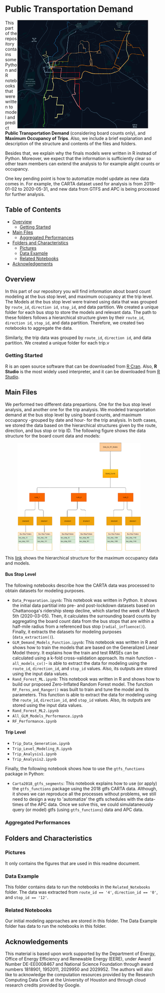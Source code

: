 # Public Transportation Demand

<figure class = "image">
 <img src="Pictures/Inbound_Routes.png" align="right" width="450" height="350" caption="GTFS CARTA Dataset: Inbound Routes."/>
</figure>

This part of the repository contains some Python and R notebooks that were written to model and predict **Public Transportation Demand** (considering board counts only), and **Maximum Occupancy of Trips**. Also, we include a brief explanation and description of the structure and contents of the files and folders. 

Besides that, we explain why the finals models were written in R instead of Python. Moreover, we expect that the information is sufficiently clear so other team members can extend the analysis to for example alight counts or occupancy.

One key pending point is how to automatize model update as new data comes in. For example, the CARTA dataset used for analysis is from 2019-01-02 to 2020-05-31, and new data from GTFS and APC is being processed for further analysis.

<!-- TABLE OF CONTENTS -->
## Table of Contents

* [Overview](#overview)
  * [Getting Started](#getting-started)
* [Main Files](#main-files)
  * [Aggregated Performances](#aggregated-performances)
* [Folders and Characteristics](#files-characteristics)
  * [Pictures](#folder1)
  * [Data Example](#data-example)
  * [Related Notebooks](#related-notebooks)
* [Acknowledgements](#acknowledgements)


## Overview

In this part of our repository you will find information about board count modeling at the bus stop level, and maximum occupancy at the trip level. The Models at the bus stop level were trained using data that was grouped by `route_id`, `direction id`, `stop_id`, and data partition. We created a unique folder for each bus stop to store the models and relevant data. The path to these folders follows a hierarchical structure given by their `route_id`, `direction id`, `stop_id`, and data partition. Therefore, we created two notebooks to aggregate the data. 


Similarly, the trip data was grouped by `route_id`, `direction id`, and data partition. We created a unique folder for each trip.v

### Getting Started

R is an open source software that can be downloaded from [R Cran](https://cran.r-project.org/). Also, **R Studio** is the most widely used interpreter, and it can be downloaded from [R Studio](https://rstudio.com/). 

## Main Files

We performed two different data prepartions. One for the bus stop level analysis, and another one for the trip analysis. We modeled transportation demand at the bus stop level by using board counts, and maximum occupancy -grouped by date and hour- for the trip analysis. In both cases, we stored the data based on the hierarchical structures given by the route, direction, and bus stop or trip ID. The following figure shows the data structure for the board count data and models:

<figure class = "image">
 <img src="Pictures/data_structure_routes.png" align="center" width="400" height="350" caption="Bus Stop Data Structure."/>
</figure>

This [link](https://viewer.diagrams.net/?highlight=0000ff&edit=_blank&layers=1&nav=1&title=Data_Structure.drawio#R7V1tc5s4F%2F01%2BRgPQgjQx036sjPbztNpnp22%2ByVDDLGZEpPBpEn661cY8IsuGBskpLDKdKaxDETcoysdnXslXeDrh5ePWfC4%2FJyGUXJhW%2BHLBX53YbMfz2b%2FFSWvZcklpqQsWWRxWJahXcFN%2FDuqCq2q9CkOo%2FXBhXmaJnn8eFg4T1eraJ4flAVZlj4fXnafJod%2F9TFYRKDgZh4ksPRbHObLstQn1q78zyheLOu%2FjKzqm4egvrgqWC%2BDMH3eK8LvL%2FB1lqZ5%2BdvDy3WUFNar7VLe96Hl223FsmiVn3LD3fyj%2Fe3lg%2FX77uWb9%2BmvX3%2B%2Bf366RBUav4LkqXrjz8HL7f%2Fm86fHYDV%2Fvf1%2FVli6fIH8tbZKlj6twqh4sHWBr56XcR7dPAbz4ttn1hBY2TJ%2FSNgnxH69j5PkOk3SbHMvvr%2Bfzyll5es8S39Ge99gF1PMHnoFX616219Rlkcve0XVq36M0ocoz17ZJdW3mFQt77UGxqtweN7BiByvLFvuQehW1wVVy1lsn70zLvulsu85tvaArb9G66ckH2jfRRaEMbPUgY0DYlmNtg9tv8n2oUfvNneIsL1LZuTQ%2BthF0Pq1Z4xjfR9Yn1k5j26R2NYduP7GjsDC1x6uMEkPsLI2P2Isf4lr%2B9WGJ1i54WmL4R2hho%2FwvMXwVxaVbnhMfN3sXv%2BxPbsXnTkr%2BcAGwSiDvc76OX5IglVUmeqm%2BqYw0XwZJ%2BGn4JUBx0rWeTD%2FWX%2B6WqZZ%2FJtdH9TIsK%2BzvBrKbffgipvizuqZWbRm13ypzY64IjYOHVz4KVjndW3SJAke1%2FHdpn7FjQ9BtohXV2mepw%2FVRaDri9z5XHbXd%2BnyDkj9ExsCwtJaAgItAWGbUuiA7C3zJhP59h12XWjUkER%2B6LDyIIkXK1aWRPfFAwqDxYxE%2FVEV52nhvGvmy%2FFq8WlzzTtnV%2FK1skJRlLJ775MNUVrGYRitigaQ5kEe3G1b42Mar%2FKNlcgV%2B8fsdm2xEYewKl2zz2j3mf0rLs%2BY36%2FYWwXxBtmINaXnqGhODZgfd6bullABzxr%2BSbDX14lH3W5GnRjU5aFes051qGOA%2Buw0wFdp2fPvYV0VGZh5mD1fNcyOgVk%2BzMhyVOPsApwBzNEq%2FKNQOnZI7rHkVk4ThQfCB7TB3juThleuy7IoCfL416Fc0mSH6i98KXDfESbHJjNr7wcdsieHck9cp0%2FZPKoesq92nPlcvqaMsi6iHDx3A9rWKANwhHP%2FaeF4iS1LEHQI0a5HyUYLagXnoRW9xPn3oqNjPVj56UfV7RW%2Fv3vZ%2F%2FBafTgVYVaLjSGP1L%2FUOpQ1BUQ9Xv%2FZTofPbQwntCvZjQHqF9NyXdZVCgKr6HSJWrQwnOue6boMlFr5YJxjmS7SVZC835VeMRiz19K7bVJ%2F%2FlHfXnzYOfjm0%2FkeXhpJXw8niHNKz7L6NZlLRqi41ndii2EQBq97l1WE8oxKuwR19D34%2BB3sl7IWYpswnLh%2FyaLbJJ3%2FDNPnFWjOg%2BRqK8BW0KiavvMs6XI1IR7fjlTLphhOoKfV3V%2B6%2FIi6lSjPdl72KL7Dp%2FzgIbnDJ0Px6u7w3wCiHAi%2B1xdRwpMBz5XUHbdW%2Bkhr4%2B%2BwO%2B4Ab8PdIacDJ1CcCeMsmudxuqqTASbRfYNgx7bdjdF9%2F0B%2F59%2Ft%2FPIr%2Feufm0v0%2Fbv7D5t7COm9ASFrsJPuHG1r9%2BEcDUzIpXE0UGmXWMfrZlN69I7BLt7YzBooWrrONeVowKMb2nO7kyMftCPVTi6GonU7uTLfdfiJx4ABnWd7nmvL8V1Y6c7hma%2Bb6OG5sfUcGZ0F5wKpdVyH77XVj84w23BqjmvTmefT3Y97CEH%2FqRbzrpl97Mny5l2NUMLAlMkuOiG7SLBLj5td1NgQYGQLYWxhChrAfzXNpAPydu9qjUuPmVvUWD0YHyswd%2BDk1mAuCvMxM4saqwfDYP%2F1jBPxII%2BZV9Qsn8CkYYOyaJRHTStqhhnKZIa9SWdvtsvHStSztzr6ejCU%2Bxh7Zigf4P9In9zw5vpBBW2Dum9Ql4e6cgaHTNLwCDCr53BQZTMwC4dZAxInJjdcYzXV5gP%2B%2FeVT9qgRM1Wa8RqaA35qporOiPI5eP0DW4gPN0nLVGmt9JGkxnNDYeBtRgmFNSyK1zVTRfDUS30srGFd%2FMS6bywsKw3xA4HHwyLK10GdOx23IylNUv4J1OmmGcSm2vltw2r6qfmtw8WwnUMM%2BrMwTLgYNv%2FkkSlZDZ3RQUtfH0cH5X1aAxm0Ydl8IYj50LWNIHb6FLp0L31l0IZV9BvUsUFdHurKZVDb6GMjwKxcBm3YOsHALBxm9TLo4K0V9tbz9ljOK2apCFFJ%2BItl24jsWLnftnljn%2FXgRx9sjUz3odxl6L5sul%2BzqR3bt5SzfSi9IezYdUq14X39RoqW9W66sH0MNbMN6ibVRSLqytl%2Bw4YghgYKh1k522%2FYNMPALBxm9Wx%2F8PYc0vf30VfYtzFHxdx67fTZxB5xTyKU42qC4nGwyh3rwUHNRlkOjqGQqO%2BWPYPYPPK5dYfbXQXUrQaf%2BqpS5LRNoc7eWtGxYRbUaZ4rzFWGZq29%2FSwohLnDAnyvJ5424p4kKy%2BitcqtLQ3cwB9P0%2FUq3A2SOm4oHk4yAYoXYfym03DG7bWH7rGqu5e7tjC25eAZxp7l%2BS5Brk9sbgiWRb7gGzi0o6LO0Rsk%2BTBU86a6GQ9xOUTUs6960fdk%2FRjzM4r%2BozXP42RlLMMqdw2%2BfM1GGXwdKM1NMonRJtqNvo49fa%2Bd2WjvAACQw9jTiTGyZ96xB488n3KgIGZimrJjmsCjNQhqOlCDQtjBdYqtCW%2F1EsRL99I3qOlA8WuDujnlSyLqyoOajsltGwFm5UFNB6pTBmbhMKsPajomL218Dud4nOCsA4drSkyjLjaJaYP8X%2FPENAIltA3qJjFNIurKORwxiWkjwKycw9XtzMAsE2b1HG7wOUQXmiuqhI%2Fo95ZQCQbnQ46tmjYc0XMeWm8%2FC4XwqXW941ouH26SlYXSWuX2lnZmIAy8yiiBMAJFvElmoYApl%2FpAGJn6JmqeJSrZzOUHAI9wCS2C3BxWuctrO5LNJHntkdyxKYWvXUc%2Fr5168hhzgVl912C%2B5VnezOMfNjbhgsqWkThlS5zAczWQOOs%2BgRO7qNl6esj0uHQvfSVOF4pdG9SpQV0e6solzvqkQaN9yYRZucTpQunLwCwcZvUSpwtFMzaryaNb2IsPme1EeO5vGBCc7ViUSF%2FgiPgzwwk%2BsR%2BVNt1xoT5kyLNs8uzXUzmNtql0oVqFsOO5JlI86LSult23tCHPTUdsMtTNlEki6urJM9S4DKsSDrN68gyFMQOzcJjVk2cP6l4AZrNxTbOAXSy3OuRi23WvZ%2B%2BAgXzuUYTKWYQJK%2B1WKV%2Bn1427Q04cy4Pa3EQ3r6H8si3POpHSS5vaeVAiO69b0N13KX8UUu%2FTI6hFZ87e4RGKj%2FPy5O9Epj224Oybvif8gK2BZS2Nb61ye6s780Qg8CqjHAjkQW1ukilEQJVRfyCQN%2Fn9xzAVRr8YLTrYywbsIyiJjIFX6NpIkNUUHb1Dkh9DhW%2Bqm9kgDE5wVE%2FHhh4moL0vW%2Fwco%2FeYjSye2nl1wFf4VApUumMQhnUbZxQ%2Bcp7mlFICkWXrNwxDIW16rtuQFNjbez16sJGN4ulU7eEmxln69ygxTujHGgQ56xpw4S5zOscggbz0L32DnPVRizzqJrQtEXXlQU7fpI6NALPyIKcP1SkDs3CY1Qc5fZOopoDE2Y5%2BByr7DZlqjmWZ4XxYB6B5pprfkKlWoG4y1SSirp7EmUy1EWBWT%2BJMptoIMKsncRQqcQDmty2kYiB29lZRseXolJRCoXZ2HnZvPymFQSIswoX5uJOstJT2Sh9peefGxMDbjBITo1DYm2RmCpyGqY%2BJ0alvSoYcT1QKGpuogBy00%2FbIONvZYaW7XBfUbRzXPZJUNqlwtoP0c93JZ5UxLxAYznY8R6dwNoX6l1FCpSuhwI81UEJpoyaGbBPOHjKLLv1LXyWUQk1sg7rRvyWirlwJpUYiGwFm5UoosqBEZnAWjrN6KRTVCenTZeGIXxhBeCZ0%2BtJa%2FlHOiQcTd5Nu9jFL03z%2FcjalXH5Ow6i44l8%3D) shows the hierarchical structure for the maximum occupancy data and models.

#### Bus Stop Level

The following notebooks describe how the CARTA data was processed to obtain datasets for modeling purposes. 

* `Data_Preparation.ipynb`: This notebook was written in Python. It shows the initial data partitial into pre- and post-lockdown datasets based on Chattanooga's ridership steep decline, which started the week of March 5th (2020-03-05). Then, it calculates the surrounding board counts by aggregating the board count data from the bus stops that are within a half-mile radius from a referenced bus stop (`radial_influence()`). Finally, it extracts the datasets for modeling purposes (`data_extraction()`).
* `GLM_Demand_Models_Function.ipynb`: This notebook was written in R and shows how to train the models that are based on the Generalized Linear Model theory. It explains how the train and test RMSEs can be calculated using a k-fold cross-validation approach. Its main function -`all_models_cv()`- is able to extract the data for modeling using the `route_id`, `direction_id`, and `stop_id` values. Also, its outputs are stored using the input data values.
* `Rand_Forest_ML.ipynb`: This notebook was written in R and shows how to build our proposed Zero-Inflated Random Forest model. The function `RF_Ferns_and_Ranger()` was built to train and tune the model and its parameters. This function is able to extract the data for modeling using the `route_id`, `direction_id`, and `stop_id` values. Also, its outputs are stored using the input data values.
* `Rand_Forest_ML2.ipynb`
* `All_GLM_Models_Performance.ipynb`
* `RF_Performance.ipynb`

#### Trip Level

* `Trip_Data_Generation.ipynb`
* `Trip_Level_Modeling_R.ipynb`
* `Trip_Analysis1.ipynb`
* `Trip_Analysis2.ipynb`

Finally, the following notebook shows how to use the `gtfs_functions` package in Python:

* `Carta2018_gtfs_segments`: This notebook explains how to use (or apply) the `gtfs_functions` package using the 2018 gtfs CARTA data. Although, it shows we can reproduce all the processes without problems, we still need to design a way to 'automatize' the gtfs schedules with the data-times of the APC data. Once we solve this, we could simulataneously query (or model) gtfs (using `gtfs_functions`) data and APC data.

### Aggregated Performances

## Folders and Characteristics

### Pictures

It only contains the figures that are used in this readme document.

### Data Example

This folder contains data to run the notebooks in the `Related_Notebooks` folder. The data was extracted from `route_id == '4'`, `direction_id == '0'`, and `stop_id == '12'`.

### Related Notebooks

Our initial modeling approaches are stored in this folder. The Data Example folder has data to run the notebooks in this folder.

## Acknowledgements

This material is based upon work supported by the Department of Energy, Office of Energy Efficiency and Renewable Energy (EERE), under Award Number DE-EE0008467 and National Science Foundation through award numbers 1818901, 1952011, 2029950 and 2029952. The authors will also like to acknowledge the computation resources provided by the Research Computing Data Core at the University of Houston and through cloud research credits provided by Google.
